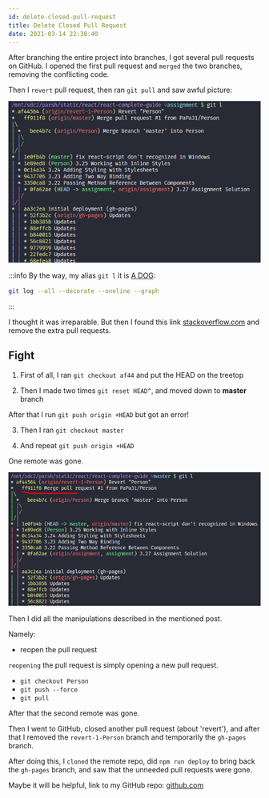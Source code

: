 ```yaml
---
id: delete-closed-pull-request
title: Delete Closed Pull Request
date: 2021-03-14 22:38:40
---
```


After branching the entire project into branches, I got several pull requests on GitHub. I opened the first pull request and `merged` the two branches, removing the conflicting code.

Then I `revert` pull request, then ran `git pull` and saw awful picture:

![Pull Request Haos](pull-request-haos.png)

:::info
By the way, my alias `git l` it is <a href='https://stackoverflow.com/questions/1057564/pretty-git-branch-graphs#35075021' class='external'>A DOG</a>:

```sh
git log --all --decorate --oneline --graph
```

:::

I thought it was irreparable. But then I found this link <a href='https://stackoverflow.com/questions/18318097/delete-a-closed-pull-request-from-github#63405794' class='external'>stackoverflow.com</a> and remove the extra pull requests.

## Fight

1. First of all, I ran `git checkout af44` and put the HEAD on the treetop

2. Then I made two times `git reset HEAD^`, and moved down to **master** branch

After that I run `git push origin +HEAD` but got an error!

3. Then I ran `git checkout master`

4. And repeat `git push origin +HEAD`
  
One remote was gone.

![One Remote Gone](one-remote-gone.png)

Then I did all the manipulations described in the mentioned post.

Namely:

- reopen the pull request
  
`reopening` the pull request is simply opening a new pull request.

- `git checkout Person`
- `git push --force`
- `git pull`

After that the second remote was gone.

Then I went to GitHub, closed another pull request (about 'revert'), and after that I removed the  `revert-1-Person` branch and temporarily the `gh-pages` branch.

After doing this, I `cloned` the remote repo, did `npm run deploy` to bring back the `gh-pages` branch, and saw that the unneeded pull requests were gone.

Maybe it will be helpful, link to my GitHub repo: <a href='https://github.com/PaPa31/react-complete-guide/tree/gh-pages' class='external'>github.com</a>
